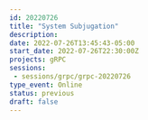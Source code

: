 ```yaml
---
id: 20220726
title: "System Subjugation"
description: 
date: 2022-07-26T13:45:43-05:00
start_date: 2022-07-26T22:30:00Z
projects: gRPC
sessions: 
 - sessions/grpc/grpc-20220726
type_event: Online
status: previous
draft: false
---
```





